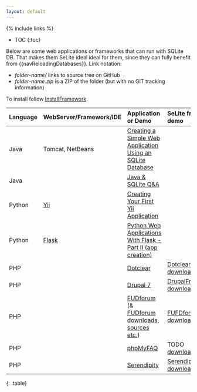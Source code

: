 ```yaml
---
layout: default
---
```

{% include links %}
* TOC
{:toc}

Below are some web applications or frameworks that can run with SQLite DB. That makes them SeLite ideal ideal for them, since they can fully benefit from {{navReloadingDatabases}}. Link notation:

 * _folder-name/_ links to source tree on GitHub
 * _folder-name.zip_ is a ZIP of the folder (but with no GIT tracking information)


To install follow [InstallFramework](InstallFramework).

| **Language** | **WebServer/Framework/IDE**        | **Application or Demo**                                      | **SeLite framework or demo** |
|:-------------|:-----------------------------------|:-------------------------------------------------------------|:-----------------------------|
| Java       | Tomcat, NetBeans                 | [Creating a Simple Web Application Using an SQLite Database](http://users.csc.calpoly.edu/~jdalbey/308/Resources/HOWTO_SQLite_with_NetBeans.html) |  |
| Java       |                                   | [Java & SQLite Q&A](http://www.java2s.com/Questions_And_Answers/Java-Database/sqlite/sqlite.htm) |  |
| Python     | [Yii](http://www.yiiframework.com) | [Creating Your First Yii Application](http://www.yiiframework.com/doc/guide/1.1/en/quickstart.first-app) |  |
| Python     | [Flask](http://flask.pocoo.org/)   | [Python Web Applications With Flask - Part II (app creation)](http://www.realpython.com/blog/python/python-web-applications-with-flask-part-ii-app-creation) |  |
| PHP        |                                   | [Dotclear](http://dotclear.org/)                            | [DotclearFramework](DotclearFramework) <br> [download](https://kinolien.github.com/gitzip/?download=SeLite/SeLite/tree/master/dotclear) |
| PHP        |                                   | [Drupal 7](http://drupal.org)                               | [DrupalFramework](DrupalFramework) <br> [download](https://kinolien.github.com/gitzip/?download=SeLite/SeLite/tree/master/drupal) |
| PHP        |                                   | [FUDforum](http://fudforum.org/forum/) (& [FUDforum downloads, sources etc.](http://sourceforge.net/projects/fudforum/)) | [FUFDforumFramework](FUFDforumFramework) <br> [download](https://kinolien.github.com/gitzip/?download=SeLite/SeLite/tree/master/fudforum) |
| PHP        |                                   | [phpMyFAQ](http://www.phpmyfaq.de/)                           | TODO <br> [download](https://kinolien.github.com/gitzip/?download=SeLite/SeLite/tree/master/phpmyfaq) |
| PHP        |                                   | [Serendipity](http://www.s9y.org)                           | [SerendipityFramework](SerendipityFramework) <br> [download](https://kinolien.github.com/gitzip/?download=SeLite/SeLite/tree/master/serendipity) |
{: .table}